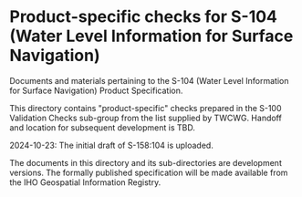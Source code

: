 # Product-specific checks for S-104 (Water Level Information for Surface Navigation)

Documents and materials pertaining to the S-104 (Water Level Information for Surface Navigation) Product Specification.

This directory contains "product-specific" checks prepared in the S-100 Validation Checks sub-group from the list supplied by TWCWG. Handoff and location for subsequent development is TBD.

2024-10-23: The initial draft of S-158:104 is uploaded.

The documents in this directory and its sub-directories are development versions. The formally published specification will be made available from the IHO Geospatial Information Registry.


